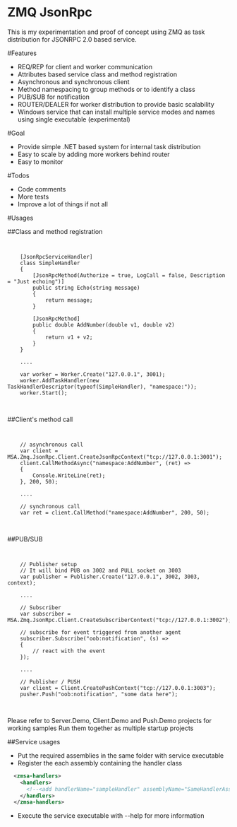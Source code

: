 ZMQ JsonRpc
===========

This is my experimentation and proof of concept using ZMQ as task distribution for JSONRPC 2.0 based service.

#Features
- REQ/REP for client and worker communication
- Attributes based service class and method registration
- Asynchronous and synchronous client
- Method namespacing to group methods or to identify a class
- PUB/SUB for notification 
- ROUTER/DEALER for worker distribution to provide basic scalability
- Windows service that can install multiple service modes and names using single executable (experimental)

#Goal
- Provide simple .NET based system for internal task distribution
- Easy to scale by adding more workers behind router
- Easy to monitor 

#Todos
- Code comments
- More tests
- Improve a lot of things if not all

#Usages

##Class and method registration

<pre>
<code>

    [JsonRpcServiceHandler]
    class SimpleHandler
    {
        [JsonRpcMethod(Authorize = true, LogCall = false, Description = "Just echoing")]
        public string Echo(string message)
        {
            return message;
        }

        [JsonRpcMethod]
        public double AddNumber(double v1, double v2)
        {
            return v1 + v2;
        }
    }

	....

    var worker = Worker.Create("127.0.0.1", 3001);
    worker.AddTaskHandler(new TaskHandlerDescriptor(typeof(SimpleHandler), "namespace:"));
    worker.Start();

</code>
</pre> 

##Client's method call

<pre>
<code>

	// asynchronous call
	var client = MSA.Zmq.JsonRpc.Client.CreateJsonRpcContext("tcp://127.0.0.1:3001");
    client.CallMethodAsync<double>("namespace:AddNumber", (ret) => 
	{
        Console.WriteLine(ret);
    }, 200, 50);

	....

	// synchronous call
	var ret = client.CallMethod<double>("namespace:AddNumber", 200, 50);

</code>
</pre> 

##PUB/SUB

<pre>
<code>

	// Publisher setup
	// It will bind PUB on 3002 and PULL socket on 3003
	var publisher = Publisher.Create("127.0.0.1", 3002, 3003, context);

	....

	// Subscriber
	var subscriber = MSA.Zmq.JsonRpc.Client.CreateSubscriberContext("tcp://127.0.0.1:3002");

    // subscribe for event triggered from another agent
    subscriber.Subscribe("oob:notification", (s) =>
    {
		// react with the event
    });
	
	....

	// Publisher / PUSH
	var client = Client.CreatePushContext("tcp://127.0.0.1:3003");
	pusher.Push("oob:notification", "some data here");

</code>
</pre> 

Please refer to Server.Demo, Client.Demo and Push.Demo projects for working samples 
Run them together as multiple startup projects

##Service usages
- Put the required assemblies in the same folder with service executable
- Register the each assembly containing the handler class


```xml
  <zmsa-handlers>
    <handlers>
      <!--<add handlerName="sampleHandler" assemblyName="SameHandlerAssembly" endpointPrefix=""/>-->
    </handlers>
  </zmsa-handlers>
```

- Execute the service executable with --help for more information
